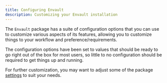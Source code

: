 ```yaml
---
title: Configuring Envault
description: Customizing your Envault installation
---
```


The `Envault` package has a suite of configuration options that you can use to
customize various aspects of its features, allowing you to customize things to
your workflow and preference/requirements.

The configuration options have been set to values that should be ready to go
right out of the box for most users, so little to no configuration should be
required to get things up and running.

For further customization, you may want to adjust some of the package
[settings](settings.md) to suit your needs.
